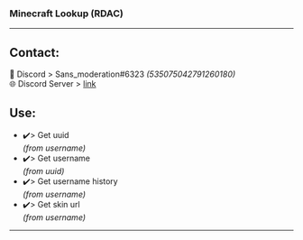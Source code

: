 ### Minecraft Lookup (RDAC) 

-------------
  
## __Contact:__  
📩 Discord > Sans_moderation#6323 *(535075042791260180)*  
🌐 Discord Server > [link](https://discord.gg/KnekBfkEM5)
## __Use:__  

* ✔️> Get uuid  
*(from username)*
*  ✔️> Get username  
*(from uuid)*
*  ✔️> Get username history  
*(from username)*
*  ✔️> Get skin url  
*(from username)*

-------------